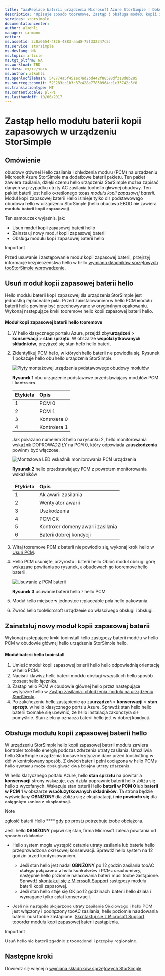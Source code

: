 ```yaml
---
title: "aaaReplace baterii urządzenia Microsoft Azure StorSimple | Dokumentacja firmy Microsoft"
description: "Opisuje sposób tooremove, Zastąp i obsługa modułu kopii zapasowej baterii hello na urządzeniu StorSimple."
services: storsimple
documentationcenter: 
author: alkohli
manager: carmonm
editor: 
ms.assetid: 3c8a6654-4826-4883-aad8-75f332347c53
ms.service: storsimple
ms.devlang: NA
ms.topic: article
ms.tgt_pltfrm: NA
ms.workload: TBD
ms.date: 08/17/2016
ms.author: alkohli
ms.openlocfilehash: 542774a5f451ec7ad2bd442f88598df318d8b285
ms.sourcegitcommit: 523283cc1b3c37c428e77850964dc1c33742c5f0
ms.translationtype: MT
ms.contentlocale: pl-PL
ms.lasthandoff: 10/06/2017
---
```

# <a name="replace-hello-backup-battery-module-on-your-storsimple-device"></a>Zastąp hello modułu baterii kopii zapasowych w urządzeniu StorSimple
## <a name="overview"></a>Omówienie
obudowy głównej Hello zasilania i chłodzenia modułu (PCM) na urządzeniu Microsoft Azure StorSimple ma dodatkowe baterii pakietu. Ten pakiet zawiera zasilania, dzięki czemu hello urządzenia StorSimple można zapisać danych w przypadku utraty AC zasilania toohello głównej obudowy. Ten pakiet baterii jest hello określonego tooas *modułu kopii zapasowej baterii*. Moduł kopii zapasowej baterii Hello istnieje tylko dla podstawowego obudowa hello w urządzeniu StorSimple (hello obudowa EBOD nie zawiera modułu baterii kopii zapasowej). 

Ten samouczek wyjaśnia, jak:

* Usuń moduł kopii zapasowej baterii hello 
* Zainstaluj nowy moduł kopii zapasowej baterii
* Obsługa modułu kopii zapasowej baterii hello

> [!IMPORTANT]
> Przed usuwanie i zastępowanie moduł kopii zapasowej baterii, przejrzyj informacje bezpieczeństwa hello w hello [wymiana składników sprzętowych tooStorSimple wprowadzenie](storsimple-hardware-component-replacement.md).
> 
> 

## <a name="remove-hello-backup-battery-module"></a>Usuń moduł kopii zapasowej baterii hello
Hello modułu baterii kopii zapasowej dla urządzenia StorSimple jest jednostką replaceable pola. Przed zainstalowaniem w hello PCM modułu baterii hello powinny być przechowywane w oryginalnym opakowaniu. Wykonaj następujące kroki tooremove hello kopii zapasowej baterii hello.

#### <a name="tooremove-hello-backup-battery-module"></a>Moduł kopii zapasowej baterii hello tooremove
1. W hello klasycznego portalu Azure, przejdź zbyt**urządzeń** > **konserwacji** > **stan sprzętu**. W obszarze **współużytkowanych składników**, przyjrzeć się stan hello hello baterii.
2. Zidentyfikuj PCM hello, w których hello baterii nie powiodła się. Rysunek 1 pokazuje hello obu hello urządzenia StorSimple.
   
    ![Płyty montażowej urządzenia podstawowego obudowy modułów](./media/storsimple-battery-replacement/IC740994.png)
   
    **Rysunek 1** obu urządzenie podstawowe przedstawiający modułów PCM i kontrolera
   
   | Etykieta | Opis |
   |:--- |:--- |
   | 1 |PCM 0 |
   | 2 |PCM 1 |
   | 3 |Kontrolera 0 |
   | 4 |Kontrolera 1 |
   
    Jak pokazano numerem 3 hello na rysunku 2, hello monitorowania wskaźnik DOPROWADZIŁY na PCM 0, który odpowiada za**uszkodzenia** powinny być włączone.
   
    ![Montażowa LED wskaźnik monitorowania PCM urządzenia](./media/storsimple-battery-replacement/IC740992.png)
   
    **Rysunek 2** hello przedstawiający PCM z powrotem monitorowania wskaźników
   
   | Etykieta | Opis |
   |:--- |:--- |
   | 1 |Ak awarii zasilania |
   | 2 |Wentylator awarii |
   | 3 |Uszkodzenia |
   | 4 |PCM OK |
   | 5 |Kontroler domeny awarii zasilania |
   | 6 |Baterii dobrej kondycji |
3. Witaj tooremove PCM z baterii nie powiodło się, wykonaj kroki hello w [Usuń PCM](storsimple-power-cooling-module-replacement.md#remove-a-pcm).
4. Hello PCM usunięte, przyrostu i baterii hello Obróć moduł obsługi górę wskazane powitania po rysunek, a obudowach go tooremove hello baterii.
   
    ![Usuwanie z PCM baterii](./media/storsimple-battery-replacement/IC741019.png)
   
    **Rysunek 3** usuwanie baterii hello z hello PCM
5. Moduł hello miejsce w jednostce replaceable pola hello pakowania.
6. Zwróć hello tooMicrosoft urządzenie do właściwego obsługi i obsługi.

## <a name="install-a-new-backup-battery-module"></a>Zainstaluj nowy moduł kopii zapasowej baterii
Wykonaj następujące kroki tooinstall hello zastępczy baterii modułu w hello PCM w obudowie głównej hello urządzenia StorSimple hello.

#### <a name="tooinstall-hello-battery-module"></a>Moduł baterii hello tooinstall
1. Umieść moduł kopii zapasowej baterii hello hello odpowiednią orientację w hello PCM.
2. Naciśnij klawisz hello baterii modułu obsługi wszystkich hello sposób tooseat hello łącznika.
3. Zastąp hello PCM w obudowie głównej hello przez następujące wytyczne hello w [Zastąp zasilania i chłodzenia modułu na urządzeniu StorSimple](storsimple-power-cooling-module-replacement.md).
4. Po zakończeniu hello zastąpienie go za**urządzeń** > **konserwacji** > **stan sprzętu** w hello klasycznego portalu Azure. Sprawdź stan hello hello baterii toomake się upewnić, że hello instalacja zakończyła się pomyślnie. Stan zielony oznacza baterii hello jest w dobrej kondycji.

## <a name="maintain-hello-backup-battery-module"></a>Obsługa modułu kopii zapasowej baterii hello
W urządzeniu StorSimple hello kopii zapasowej baterii modułu zawiera kontroler toohello energią podczas zdarzenia utraty zasilania. Umożliwia hello StorSimple urządzenia toosave krytyczne dane przed tooshutting w dół w kontrolowany sposób. Z dwóch baterii pełni obciążona w hello PCMs hello systemu może obsługiwać dwa kolejne utraty zdarzenia.

W hello klasycznego portalu Azure, hello **stan sprzętu** na powitania **konserwacji** strony wskazuje, czy działa poprawnie baterii hello zbliża się hello z wycofanych. Wskazuje stan baterii Hello **baterii w PCM 0** lub **baterii w PCM 1** w obszarze **współużytkowanych składników**. Ta strona będzie wyświetlany **OBNIŻONY** dla zbliża się z eksploatacji, i **nie powiodło się** dla osiągnięto koniec z eksploatacji. 

> [!NOTE]
> zgłosić baterii Hello **** gdy po prostu potrzebuje toobe obciążona.
> 
> 

Jeśli hello **OBNIŻONY** pojawi się stan, firma Microsoft zaleca powitania od sposobu działania:

* Hello system mogła wystąpić ostatnie utraty zasilania lub baterie hello przeprowadzona okresowej konserwacji. Sprawdź hello system na 12 godzin przed kontynuowaniem.
  
  * Jeśli stan hello jest nadal **OBNIŻONY** po 12 godzin zasilania tooAC stałego połączenia z hello kontrolerów i PCMs uruchomiony, następnie hello poziomie naładowania baterii musi toobe zastąpione. Sprawdź [skontaktuj się z Microsoft Support](storsimple-contact-microsoft-support.md) zastępczy modułu baterii kopii zapasowej.
  * Jeśli stan hello staje się OK po 12 godzinach, baterii hello działa i wymagane tylko opłat konserwacji.
* Jeśli nie nastąpiła skojarzone utraty zasilania Sieciowego i hello PCM jest włączony i podłączony tooAC zasilania, hello poziomie naładowania baterii musi toobe zastąpione. [Skontaktuj się z Microsoft Support](storsimple-contact-microsoft-support.md) tooorder modułu kopii zapasowej baterii zastąpienia.

> [!IMPORTANT]
> Usuń hello nie baterii zgodnie z toonational i przepisy regionalne. 
> 
> 

## <a name="next-steps"></a>Następne kroki
Dowiedz się więcej o [wymiana składników sprzętowych StorSimple](storsimple-hardware-component-replacement.md).

